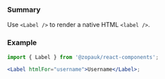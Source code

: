 ### Summary

Use `<Label />` to render a native HTML `<label />`.

### Example

```jsx
import { Label } from '@zopauk/react-components';

<Label htmlFor="username">Username</Label>;
```
